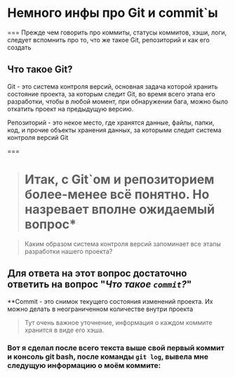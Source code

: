 # Немного инфы про Git и commit`ы  
===
Прежде чем говорить про коммиты, статусы коммитов, хэши, логи, следует вспомнить про то, что же такое Git, репозиторий и как его создать

## Что такое Git?  
Git - это система контроля версий, основная задача которой хранить состояние проекта, за которым следит Git, во время всего этапа его разработки, чтобы в любой момент, при обнаружении бага, можно было откатить проект на предыдущую версию.  

Репозиторий - это некое место, где хранятся данные, файлы, папки, код, и прочие объекты хранения данных, за которыми следит система контроля версий Git

=== 

> # Итак, с Git`ом и репозиторием более-менее всё понятно. Но назревает вполне ожидаемый вопрос*  

> Каким образом система контроля версий запоминает все этапы разработки нашего проекта?


## Для ответа на этот вопрос достаточно ответить на вопрос "*Что такое `commit`?*"

**Commit - это снимок текущего состояния изменений проекта. Их можно делать в неограниченном количестве внутри проекта

> Тут очень важное уточнение, информация о каждом коммите хранится в виде его хэша.  

### Вот я сделал после всего текста выше свой первый коммит и консоль git bash, после команды `git log`, вывела мне следущую информацию о моём коммите: